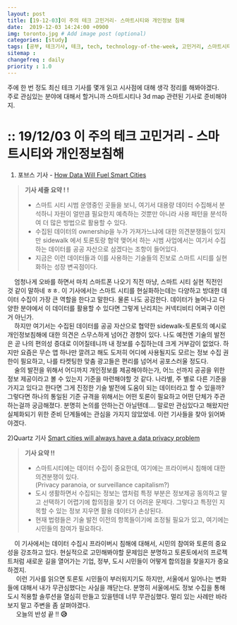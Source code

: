 ```yaml
---
layout: post
title: [19-12-03]이 주의 테크 고민거리- 스마트시티와 개인정보 침해
date:  2019-12-03 14:24:00 +0900
img: toronto.jpg # Add image post (optional)
categories: [study]
tags: [공부, 테크기사, 테크, tech, technology-of-the-week, 고민거리, 스마트시티, 개인정보침해] # add tag
sitemap :
changefreq : daily
priority : 1.0
---
```


주에 한 번 정도 최신 테크 기사를 몇개 읽고 시사점에 대해 생각 정리를 해봐야겠다.   
주로 관심있는 분야에 대해서 할거니까 스마트시티나 3d map 관련된 기사로 준비해야지.  

# :: 19/12/03 이 주의 테크 고민거리 - 스마트시티와 개인정보침해   

1) 포브스 기사 - [How Data Will Fuel Smart Cities](https://www.forbes.com/sites/miriamtuerk/2019/11/25/how-data-will-fuel-smart-cities/#385842f650d4)
 > **기사 세줄 요약 ! !**  
 >   -  스마트 시티 시범 운영중인 곳들을 보니, 여기서 대용량 데이터 수집해서 분석하니 자원이 얼만큼 필요한지 예측하는 것뿐만 아니라 사용 패턴을 분석하여 더 많은 방법으로 활용할 수 있다.         
 >   - 수집된 데이터의 ownership을 누가 가져가느냐에 대한 의견분쟁들이 있지만 sidewalk 에서 토론토랑 협약 맺어서 하는 시범 사업에서는 여기서 수집하는 데이터를 공공 자산으로 삼겠다는 조항이 들어있다.    
 >   - 지금은 이런 데이터들과 이를 사용하는 기술들의 진보로 스마트 시티를 실현화하는 성장 변곡점이다.   

 &nbsp;&nbsp;&nbsp;&nbsp;엄청나게 오바를 하면서 마치  스마트폰 나오기 직전 마냥, 스마트 시티 실현 직전인 것 같이 말하네 ㅎㅎ.   이 기사에서는 스마트 시티를 현실화하는데는  다양하고 방대한 데이터 수집이 가장 큰 역할을 한다고 말한다.   물론 나도 공감한다.  데이터가 늘어나고 다양한 분야에서 이 데이터를 활용할 수 있다면 그렇게 난리치는 커넥티비티 어쩌구 이런거 아닌가.   
&nbsp;&nbsp;&nbsp;&nbsp;하지만 여기서는 수집된 데이터를 공공 자산으로 협약한 sidewalk-토론토의 예시로 개인정보침해에 대한 의견은 스무스하게 넘어간 경향이 있다.   나도 예전엔 기술의 발전은 곧 나의 편의성 증대로 이어질테니까 내 정보를 수집하는데  크게 거부감이 없었다. 하지만 요즘은 무슨 앱 하나만 깔려고 해도 도저히 어디에 사용될지도 모르는 정보 수집 권한이 필요하고, 나를 타켓팅한 맞춤 광고들은 편리를 넘어서 공포스러울 정도다.    
&nbsp;&nbsp;&nbsp;&nbsp;술의 발전을 위해서 어디까지 개인정보를 제공해야하는가, 어느 선까지 공공을 위한 정보 제공이라고 볼 수 있는지 기준을 마련해야할 것 같다. 나라별, 주 별로 다른 기준을 가지고 있다고 한다면 그게 진정한 기술 발전에 도움이 되는 데이터라고 할 수 있을까?  그렇다면 하나의 통일된 기준 규격을 위해서는 어떤 토론이 필요하고 어떤 단체가 주관하는걸까 궁금해졌다. 분명히 논의를 안하는건 아닐텐데.... 말로만 관심있다고 해왔지만 실체화되기 위한 준비 단계들에는 관심을 가지지 않았었네. 이런 기사들을 찾아 읽어봐야겠다.  

2)Quartz 기사 [Smart cities will always have a data privacy problem](https://qz.com/1756852/smart-cities-will-always-have-a-data-privacy-problem/)  
> **기사 요약 !!**
>   -  스마트시티에는 데이터 수집이 중요한데, 여기에는 프라이버시 침해에 대한 의견분쟁이 있다.  
    (Privacy paranoia, or surveillance capitalism?)  
>   - 도시 생활하면서 수집되는 정보는 앱처럼 특정 부분은 정보제공 동의하고 말고 선택하기 어렵기에  합의점을 찾기 더 어려운 문제다.  그렇다고 특정인 지목할 수 있는 정보 지우면 활용 데이터가 손상된다.  
>  - 현재 법령들은  기술 발전 이전의 항목들이기에 조정될 필요가 있고, 여기에는 시민들의 참여가 필요하다.  

&nbsp;&nbsp;&nbsp;&nbsp;이 기사에서는 데이터 수집시 프라이버시 침해에 대해서, 시민의 참여와 토론의 중요성을 강조하고 있다.  현실적으로 고민해봐야할 문제임은 분명하고 토론토에서의 프로젝트처럼 새로운 길을 열어가는 기업, 정부, 도시 시민들이 어떻게  합의점을 찾을지가 중요하겠지.  
&nbsp;&nbsp;&nbsp;&nbsp; 이런 기사를 읽으면 토론토 시민들이 부러워지기도 하지만,  서울에서 일어나는 변화들에 대해서 내가 무관심했다는 사실을 깨닫는다.  분명히 서울에서도 정보 수집을 통해 도시 적용할 솔루션을 열심히 만들고 있을텐데 너무 무관심했다. 멀리 있는 사례만 바라보지 말고  주변을 좀 살펴야겠다.  
&nbsp;&nbsp;&nbsp;&nbsp; 오늘의 반성 끝 !!  **😥**








